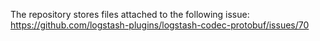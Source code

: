 The repository stores files attached to the following issue: https://github.com/logstash-plugins/logstash-codec-protobuf/issues/70
